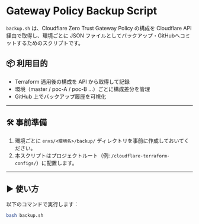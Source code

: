 # Gateway Policy Backup Script

`backup.sh` は、Cloudflare Zero Trust Gateway Policy の構成を Cloudflare API 経由で取得し、環境ごとに JSON ファイルとしてバックアップ・GitHubへコミットするためのスクリプトです。

## 📦 利用目的

- Terraform 適用後の構成を API から取得して記録
- 環境（master / poc-A / poc-B ...）ごとに構成差分を管理
- GitHub 上でバックアップ履歴を可視化

---

## 🛠️ 事前準備

1. 環境ごとに `envs/<環境名>/backup/` ディレクトリを事前に作成しておいてください。
2. 本スクリプトはプロジェクトルート（例: `/cloudflare-terraform-configs/`）に配置します。

---

## ▶️ 使い方

以下のコマンドで実行します：

```bash
bash backup.sh
